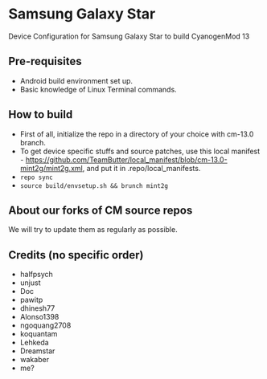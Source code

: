 # Samsung Galaxy Star
Device Configuration for Samsung Galaxy Star to build CyanogenMod 13

## Pre-requisites
* Android build environment set up.
* Basic knowledge of Linux Terminal commands.

## How to build
* First of all, initialize the repo in a directory of your choice with cm-13.0 branch.
* To get device specific stuffs and source patches, use this local manifest - https://github.com/TeamButter/local_manifest/blob/cm-13.0-mint2g/mint2g.xml, and put it in .repo/local_manifests.
* `repo sync`
* `source build/envsetup.sh && brunch mint2g`

## About our forks of CM source repos
We will try to update them as regularly as possible.

## Credits (no specific order)
* halfpsych
* unjust
* Doc
* pawitp
* dhinesh77
* Alonso1398
* ngoquang2708
* koquantam
* Lehkeda
* Dreamstar
* wakaber
* me?
